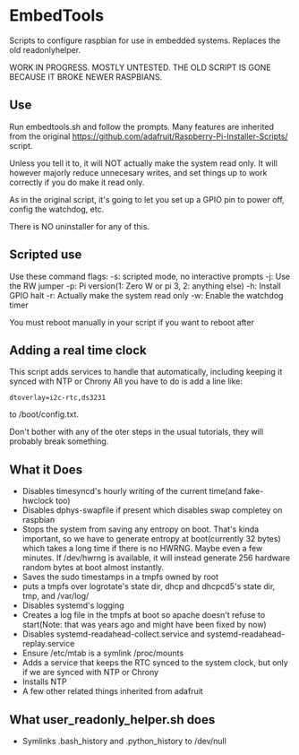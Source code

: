 # EmbedTools

Scripts to configure raspbian for use in embedded systems. Replaces the old readonlyhelper.

WORK IN PROGRESS. MOSTLY UNTESTED. THE OLD SCRIPT IS GONE BECAUSE IT BROKE NEWER RASPBIANS.


## Use
Run embedtools.sh and follow the prompts. Many features are inherited from the original
https://github.com/adafruit/Raspberry-Pi-Installer-Scripts/ script.


Unless you tell it to, it will NOT actually make the system read only. It will
however majorly reduce unnecesary writes, and set things up to work correctly if you do
make it read only.

As in the original script, it's going to let you set up a GPIO pin to power off, 
config the watchdog, etc.

There is NO uninstaller for any of this.

## Scripted use
Use these command  flags:
 -s: scripted mode, no interactive prompts
 -j: Use the RW jumper 
 -p: Pi version(1: Zero W or pi 3, 2: anything else)
 -h: Install GPIO halt
 -r: Actually make the system read only
 -w: Enable the watchdog timer

You must reboot manually  in your script if you want to reboot after
## Adding a real time clock

This script adds services to handle that automatically, including keeping it synced with
NTP or Chrony
All you have to do is add a line like:

`dtoverlay=i2c-rtc,ds3231`

to /boot/config.txt.

Don't bother with any of the oter steps in the usual tutorials,
they will probably break something.


## What it Does

* Disables timesyncd's hourly writing of the current time(and fake-hwclock too)
* Disables dphys-swapfile if present which disables swap completey on raspbian
* Stops the system from saving any entropy on boot. 
  That's kinda important, so we have to generate entropy at boot(currently 32 bytes) which
  takes a long time if there is no HWRNG. Maybe even a few minutes. If /dev/hwrng is available, 
  it will instead generate 256 hardware random bytes at boot almost instantly.
* Saves the sudo timestamps in a tmpfs owned by root
* puts a tmpfs over logrotate's state dir, dhcp and dhcpcd5's state dir, tmp, and /var/log/
* Disables systemd's logging
* Creates a log file in the tmpfs at boot so apache doesn't refuse to start(Note: that was years ago and might have been fixed by now)
* Disables systemd-readahead-collect.service and systemd-readahead-replay.service
* Ensure /etc/mtab is a symlink /proc/mounts
* Adds a service that keeps the RTC synced to the system clock, but only if we are synced with NTP or Chrony
* Installs NTP
* A few other related things inherited from adafruit


## What user_readonly_helper.sh does

* Symlinks .bash_history and .python_history to /dev/null 
